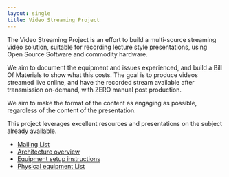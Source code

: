 ```yaml
---
layout: single
title: Video Streaming Project
---
```


The Video Streaming Project is an effort to build a multi-source streaming video solution, suitable for recording lecture style presentations, using Open Source Software and commodity hardware.

We aim to document the equipment and issues experienced, and build a Bill Of Materials to show what this costs. The goal is to produce videos streamed live online, and have the recorded stream available after transmission on-demand, with ZERO manual post production.

We aim to make the format of the content as engaging as possible, regardless of the content of the presentation.

This project leverages excellent resources and presentations on the subject already available.
 * [Mailing List](http://lists.plug.org.au/mailman/listinfo/av)
 * [Architecture overview](overview.md)
 * [Equipment setup instructions](setup.md)
 * [Physical equipment List](equipment-list.md)
